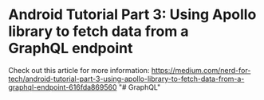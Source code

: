 # Android Tutorial Part 3: Using Apollo library to fetch data from a GraphQL endpoint
Check out this article for more information: https://medium.com/nerd-for-tech/android-tutorial-part-3-using-apollo-library-to-fetch-data-from-a-graphql-endpoint-616fda869560
"# GraphQL" 
